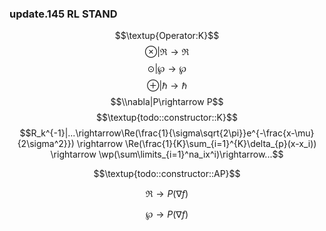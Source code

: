 ### update.145 RL STAND
$$\textup{Operator:K}$$
$$\otimes|\Re\rightarrow\Re$$
$$\odot|\wp\rightarrow\wp$$
$$\oplus|\hbar\rightarrow\hbar$$
$$\\nabla|P\rightarrow P$$
$$\textup{todo::constructor::K}$$
$$R_k^{-1}|...\rightarrow\Re(\frac{1}{\sigma\sqrt{2\pi}}e^{-\frac{x-\mu}{2\sigma^2}})  \rightarrow  \Re(\frac{1}{K}\sum_{i=1}^{K}\delta_{p}(x-x_i))  \rightarrow  \wp(\sum\limits_{i=1}^na_ix^i)\rightarrow...$$

$$\textup{todo::constructor::AP}$$

$$\Re\rightarrow P(\nabla f)$$

$$\wp\rightarrow P(\nabla f)$$
